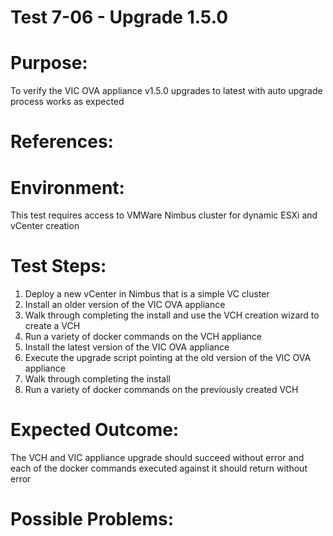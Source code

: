 Test 7-06 - Upgrade 1.5.0
=======

# Purpose:
To verify the VIC OVA appliance v1.5.0 upgrades to latest with auto upgrade process works as expected

# References:

# Environment:
This test requires access to VMWare Nimbus cluster for dynamic ESXi and vCenter creation

# Test Steps:
1. Deploy a new vCenter in Nimbus that is a simple VC cluster
2. Install an older version of the VIC OVA appliance
3. Walk through completing the install and use the VCH creation wizard to create a VCH
4. Run a variety of docker commands on the VCH appliance
5. Install the latest version of the VIC OVA appliance
6. Execute the upgrade script pointing at the old version of the VIC OVA appliance
7. Walk through completing the install
8. Run a variety of docker commands on the previously created VCH

# Expected Outcome:
The VCH and VIC appliance upgrade should succeed without error and each of the docker commands executed against it should return without error

# Possible Problems:
